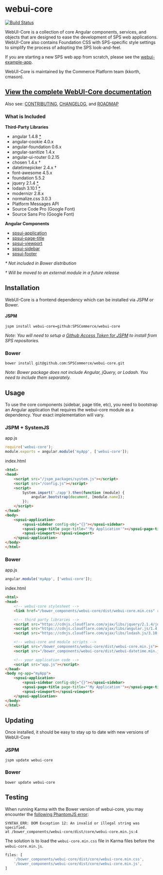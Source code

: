 # webui-core

[![Build Status][build-img]][build-link]

WebUI-Core is a collection of core Angular components, services, and objects that are designed to ease the
development of SPS web applications.  WebUI-Core also contains Foundation CSS with SPS-specific style settings to
simplify the process of adopting the SPS look-and-feel.

If you are starting a new SPS web app from scratch, please see the [webui-example-app](https://github.com/SPSCommerce/webui-example-app).

WebUI-Core is maintained by the Commerce Platform team (kkorth, cmason).

## [View the complete WebUI-Core documentation](http://spscommerce.github.io/webui-core/)

Also see: [CONTRIBUTING](CONTRIBUTING.md), [CHANGELOG](CHANGELOG.md), and [ROADMAP](ROADMAP.md)

### What is Included

**Third-Party Libraries**

* angular 1.4.8 [\*](#bring-your-own-libraries)
* angular-cookie 4.0.x
* angular-foundation 0.6.x
* angular-sanitize 1.4.x
* angular-ui-router 0.2.15
* chosen 1.4.x †
* datetimepicker 2.4.x †
* font-awesome 4.5.x
* foundation 5.5.2
* jquery 2.1.4 [\*](#bring-your-own-libraries)
* lodash 3.10.1 [\*](#bring-your-own-libraries)
* modernizr 2.8.x
* normalize.css 3.0.3
* Platform Messages API
* Source Code Pro (Google Font)
* Source Sans Pro (Google Font)

**Angular Components**

* [spsui-application](./core/components/application/)
* [spsui-page-title](./core/components/pagetitle/)
* [spsui-viewport](./core/components/viewport/)
* [spsui-sidebar](./core/components/sidebar/)
* [spsui-footer](./core/components/footer/)

_\* Not included in Bower distribution_

_† Will be moved to an external module in a future release_

## Installation

WebUI-Core is a frontend dependency which can be installed via JSPM or Bower.

#### JSPM

```
jspm install webui-core=github:SPSCommerce/webui-core
```

_Note: You will need to setup a [Github Access Token for JSPM](https://github.com/SPSCommerce/webui-example-app#generate-a-github-access-token-for-jspm) to install from SPS repositories._

### Bower

```
bower install git@github.com:SPSCommerce/webui-core.git
```

_Note: Bower package does not include Angular, jQuery, or Lodash. You need to include them separately._

## Usage

To use the core components (sidebar, page title, etc), you need to bootstrap an Angular application
that requires the webui-core module as a dependency.  Your exact implementation will vary.

### JSPM + SystemJS

app.js

```javascript
require('webui-core');
module.exports = angular.module('myApp', ['webui-core']);
```

index.html

```html
<html>
<head>
    <script src="/jspm_packages/system.js"></script>
    <script src="/config.js"></script>
    <script>
        System.import('./app').then(function (module) {
            angular.bootstrap(document, [module.name]);
        });
    </script>
</head>
<body>
    <spsui-application>
        <spsui-sidebar config-obj="{}"></spsui-sidebar>
        <spsui-page-title page-title="'My Application'"></spsui-page-title>
        <spsui-viewport></spsui-viewport>
    </spsui-application>
</body>
</html>
```

### Bower

app.js

```javascript
angular.module('myApp', ['webui-core']);
```

index.html

```html
<html>
<head>
    <!-- webui-core stylesheet -->
    <link href="/bower_components/webui-core/dist/webui-core.min.css" rel="stylesheet">

    <!-- third party libraries -->
    <script src="https://cdnjs.cloudflare.com/ajax/libs/jquery/2.1.4/jquery.min.js"></script>
    <script src="https://cdnjs.cloudflare.com/ajax/libs/angular.js/1.4.8/angular.min.js"></script>
    <script src="https://cdnjs.cloudflare.com/ajax/libs/lodash.js/3.10.1/lodash.js"></script>

    <!-- webui-core and module scripts -->
    <script src="/bower_components/webui-core/dist/webui-core.min.js"></script>
    <script src="/bower_components/webui-core/dist/webui-datetime.min.js"></script>

    <!-- your application code -->
    <script src="app.js"></script>
</head>
<body ng-app="myApp">
    <spsui-application>
        <spsui-sidebar config-obj="{}"></spsui-sidebar>
        <spsui-page-title page-title="'My Application'"></spsui-page-title>
        <spsui-viewport></spsui-viewport>
    </spsui-application>
</body>
</html>
```

## Updating

Once installed, it should be easy to stay up to date with new versions of WebUI-Core

### JSPM

```
jspm update webui-core
```

### Bower

```
bower update webui-core
```

## Testing

When running Karma with the Bower version of webui-core, you may encounter the [following PhantomJS error](https://github.com/SPSCommerce/webui-core/issues/175):

```
SYNTAX_ERR: DOM Exception 12: An invalid or illegal string was specified.
at /bower_components/webui-core/dist/core/webui-core.min.js:4
```

The solution is to load the ```webui-core.min.css``` file in Karma files before the ```webui-core.min.js```.

```javascript
files: [
    '/bower_components/webui-core/dist/core/webui-core.min.css',
    '/bower_components/webui-core/dist/core/webui-core.min.js',
]
```

<!-- Badge images and Links -->

[build-link]: https://magnum.travis-ci.com/SPSCommerce/webui-core
[build-img]: https://magnum.travis-ci.com/SPSCommerce/webui-core.svg?token=dJTiJyPtAPx43Aa9by9E&branch=master
